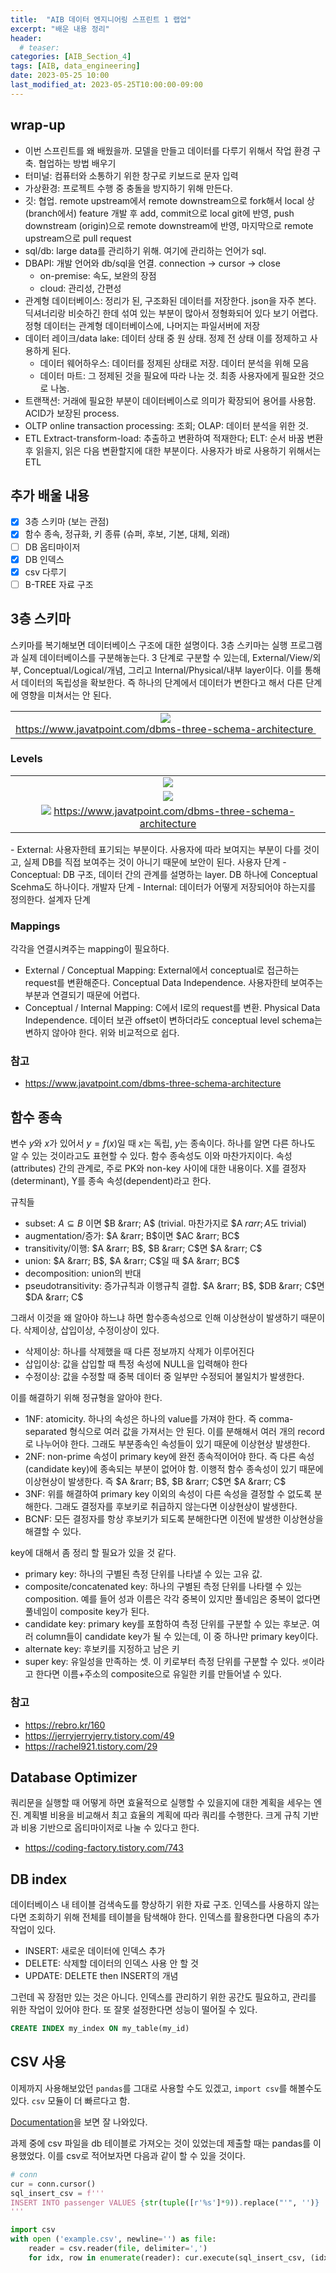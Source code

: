 ```yaml
---
title:  "AIB 데이터 엔지니어링 스프린트 1 랩업"
excerpt: "배운 내용 정리"
header:
  # teaser:
categories: [AIB_Section_4]
tags: [AIB, data_engineering]
date: 2023-05-25 10:00
last_modified_at: 2023-05-25T10:00:00-09:00
---
```


## wrap-up
- 이번 스프린트를 왜 배웠을까. 모델을 만들고 데이터를 다루기 위해서 작업 환경 구축. 협업하는 방법 배우기
- 터미널: 컴퓨터와 소통하기 위한 창구로 키보드로 문자 입력
- 가상환경: 프로젝트 수행 중 충돌을 방지하기 위해 만든다.
- 깃: 협업. remote upstream에서 remote downstream으로 fork해서 local 상 (branch에서) feature 개발 후 add, commit으로 local git에 반영, push downstream (origin)으로 remote downstream에 반영, 마지막으로 remote upstream으로 pull request
- sql/db: large data를 관리하기 위해. 여기에 관리하는 언어가 sql.
- DBAPI: 개발 언어와 db/sql을 언결. connection &rarr; cursor &rarr; close
	- on-premise: 속도, 보완의 장점
	- cloud: 관리성, 간편성
- 관계형 데이터베이스: 정리가 된, 구조화된 데이터를 저장한다. json을 자주 본다. 딕셔너리랑 비슷하긴 한데 섞여 있는 부분이 많아서 정형화되어 있다 보기 어렵다. 정형 데이터는 관계형 데이터베이스에, 나머지는 파일서버에 저장
- 데이터 레이크/data lake: 데이터 상태 중 원 상태. 정제 전 상태 이를 정제하고 사용하게 된다.
	- 데이터 웨어하우스: 데이터를 정제된 상태로 저장. 데이터 분석을 위해 모음
	- 데이터 마트: 그 정제된 것을 필요에 따라 나눈 것. 최종 사용자에게 필요한 것으로 나눔.
- 트랜잭션: 거래에 필요한 부분이 데이터베이스로 의미가 확장되어 용어를 사용함. ACID가 보장된 process.
- OLTP online transaction processing: 조회; OLAP: 데이터 분석을 위한 것.
- ETL Extract-transform-load: 추출하고 변환하여 적재한다; ELT: 순서 바꿈 변환 후 읽을지, 읽은 다음 변환할지에 대한 부분이다. 사용자가 바로 사용하기 위해서는 ETL

## 추가 배울 내용
- [x] 3층 스키마 (보는 관점)
- [x] 함수 종속, 정규화, 키 종류 (슈퍼, 후보, 기본, 대체, 외래)
- [ ] DB 옵티마이저
- [x] DB 인덱스
- [x] csv 다루기
- [ ] B-TREE 자료 구조

## 3층 스키마
스키마를 복기해보면 데이터베이스 구조에 대한 설명이다. 3층 스키마는 실행 프로그램과 실제 데이터베이스를 구분해놓는다. 3 단계로 구분할 수 있는데, External/View/외부, Conceptual/Logical/개념, 그리고 Internal/Physical/내부 layer이다. 이를 통해서 데이터의 독립성을 확보한다. 즉 하나의 단계에서 데이터가 변한다고 해서 다른 단계에 영향을 미쳐서는 안 된다.

<table>
  <tr>
    <td style="text-align:center;border-bottom:none;">
        <img src="/assets/images/s4de10-3-level-schema0.png"><br/>
        <a href="https://www.javatpoint.com/dbms-three-schema-architecture">
        https://www.javatpoint.com/dbms-three-schema-architecture
      </a><img>
    </td>
  </tr>
</table>

### Levels
<table>
  <tr>
    <td style="text-align:center;border-bottom:none;">
        <img src="/assets/images/s4de10-3-level-schema1-external.png"/>
    </td>
  </tr>
  <tr>
    <td style="text-align:center;border-bottom:none;">
        <img src="/assets/images/s4de10-3-level-schema2-conceptual.png"/>
    </td>
  </tr>
  <tr>
    <td style="text-align:center;border-bottom:none;">
        <img src="/assets/images/s4de10-3-level-schema3-internal.png"/>
        <a href="https://www.javatpoint.com/dbms-three-schema-architecture">
        https://www.javatpoint.com/dbms-three-schema-architecture
        </a>
    </td>
  </tr>
</table>
- External: 사용자한테 표기되는 부분이다. 사용자에 따라 보여지는 부분이 다를 것이고, 실제 DB를 직접 보여주는 것이 아니기 때문에 보안이 된다. 사용자 단계
- Conceptual: DB 구조, 데이터 간의 관계를 설명하는 layer. DB 하나에 Conceptual Scehma도 하나이다. 개발자 단계
- Internal: 데이터가 어떻게 저장되어야 하는지를 정의한다. 설계자 단계

### Mappings
각각을 연결시켜주는 mapping이 필요하다.
- External / Conceptual Mapping: External에서 conceptual로 접근하는 request를 변환해준다. Conceptual Data Independence. 사용자한테 보여주는 부분과 연결되기 때문에 어렵다.
- Conceptual / Internal Mapping: C에서 I로의 request를 변환. Physical Data Independence. 데이터 보관 offset이 변하더라도 conceptual level schema는 변하지 않아야 한다. 위와 비교적으로 쉽다.

### 참고
- https://www.javatpoint.com/dbms-three-schema-architecture

## 함수 종속
변수 $y$와 $x$가 있어서 $y = f(x)$일 때 $x$는 독립, $y$는 종속이다. 하나를 알면 다른 하나도 알 수 있는 것이라고도 표현할 수 있다. 함수 종속성도 이와 마찬가지이다. 속성(attributes) 간의 관계로, 주로 PK와 non-key 사이에 대한 내용이다. X를 결정자(determinant), Y를 종속 속성(dependent)라고 한다.

규칙들
- subset: $A \subseteq B$ 이면 $B &rarr; A$ (trivial. 마찬가지로 $A $rarr; A$도 trivial)
- augmentation/증가: $A &rarr; B$이면 $AC &rarr; BC$
- transitivity/이행: $A &rarr; B$, $B &rarr; C$면 $A &rarr; C$
- union: $A &rarr; B$, $A &rarr; C$일 때 $A &rarr; BC$
- decomposition: union의 반대
- pseudotransitivity: 증가규칙과 이행규칙 결합. $A &rarr; B$, $DB &rarr; C$면 $DA &rarr; C$

그래서 이것을 왜 알아야 하느냐 하면 함수종속성으로 인해 이상현상이 발생하기 때문이다. 삭제이상, 삽입이상, 수정이상이 있다.
- 삭제이상: 하나를 삭제했을 때 다른 정보까지 삭제가 이루어진다
- 삽입이상: 값을 삽입할 때 특정 속성에 NULL을 입력해야 한다
- 수정이상: 값을 수정할 때 중복 데이터 중 일부만 수정되어 불일치가 발생한다.

이를 해결하기 위해 정규형을 알아야 한다.
- 1NF: atomicity. 하나의 속성은 하나의 value를 가져야 한다. 즉 comma-separated 형식으로 여러 값을 가져서는 안 된다. 이를 분해해서 여러 개의 record로 나누어야 한다. 그래도 부분종속인 속성들이 있기 때문에 이상현상 발생한다.
- 2NF: non-prime 속성이 primary key에 완전 종속적이어야 한다. 즉 다른 속성(candidate key)에 종속되는 부분이 없어야 함. 이행적 함수 종속성이 있기 때문에 이상현상이 발생한다. 즉 $A &rarr; B$, $B &rarr; C$면 $A &rarr; C$
- 3NF: 위를 해결하여 primary key 이외의 속성이 다른 속성을 결정할 수 없도록 분해한다. 그래도 결정자를 후보키로 취급하지 않는다면 이상현상이 발생한다.
- BCNF: 모든 결정자를 항상 후보키가 되도록 분해한다면 이전에 발생한 이상현상을 해결할 수 있다.

key에 대해서 좀 정리 할 필요가 있을 것 같다.
- primary key: 하나의 구별된 측정 단위를 나타낼 수 있는 고유 값.
- composite/concatenated key: 하나의 구별된 측정 단위를 나타랠 수 있는 composition. 예를 들어 성과 이름은 각각 중복이 있지만 풀네임은 중복이 없다면 풀네임이 composite key가 된다.
- candidate key: primary key를 포함하여 측정 단위를 구분할 수 있는 후보군. 여러 column들이 candidate key가 될 수 있는데, 이 중 하나만 primary key이다.
- alternate key: 후보키를 지정하고 남은 키
- super key: 유일성을 만족하는 셋. 이 키로부터 측정 단위를 구분할 수 있다. `셋`이라고 한다면 이름+주소의 composite으로 유일한 키를 만들어낼 수 있다.

### 참고
- https://rebro.kr/160
- https://jerryjerryjerry.tistory.com/49
- https://rachel921.tistory.com/29

## Database Optimizer
쿼리문을 실행할 때 어떻게 하면 효율적으로 실행할 수 있을지에 대한 계획을 세우는 엔진. 계획별 비용을 비교해서 최고 효율의 계획에 따라 쿼리를 수행한다. 크게 규칙 기반과 비용 기반으로 옵티마이저로 나눌 수 있다고 한다.
- https://coding-factory.tistory.com/743

## DB index
데이터베이스 내 테이블 검색속도를 향상하기 위한 자료 구조. 인덱스를 사용하지 않는다면 조회하기 위해 전체를 테이블을 탐색해야 한다. 인덱스를 활용한다면 다음의 추가 작업이 있다.
- INSERT: 새로운 데이터에 인덱스 추가
- DELETE: 삭제할 데이터의 인덱스 사용 안 할 것
- UPDATE: DELETE then INSERT의 개념

그런데 꼭 장점만 있는 것은 아니다. 인덱스를 관리하기 위한 공간도 필요하고, 관리를 위한 작업이 있어야 한다. 또 잘못 설정한다면 성능이 떨어질 수 있다.

```sql
CREATE INDEX my_index ON my_table(my_id)
```

## CSV 사용
이제까지 사용해보았던 `pandas`를 그대로 사용할 수도 있겠고, `import csv`를 해볼수도 있다. `csv` 모듈이 더 빠르다고 함.

[Documentation](https://docs.python.org/3/library/csv.html)을 보면 잘 나와있다.

과제 중에 csv 파일을 db 테이블로 가져오는 것이 있었는데 제출할 때는 pandas를 이용했었다. 이를 csv로 적어보자면 다음과 같이 할 수 있을 것이다.

```python
# conn
cur = conn.cursor()
sql_insert_csv = f'''
INSERT INTO passenger VALUES {str(tuple([r'%s']*9)).replace("'", '')}
'''

import csv
with open ('example.csv', newline='') as file:
	reader = csv.reader(file, delimiter=',')
	for idx, row in enumerate(reader): cur.execute(sql_insert_csv, (idx, *row))
```